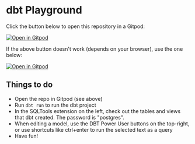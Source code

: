 # dbt Playground

Click the button below to open this repository in a Gitpod:

[![Open in
Gitpod](https://gitpod.io/button/open-in-gitpod.svg)](https://gitpod.io/from-referrer/)


If the above button doesn't work (depends on your browser), use the one below:

[![Open in
Gitpod](https://gitpod.io/button/open-in-gitpod.svg)](https://gitpod.io/#https://github.com/Migi/dbt_playground.git)

## Things to do

* Open the repo in Gitpod (see above)
* Run `dbt run` to run the dbt project
* In the SQLTools extension on the left, check out the tables and views that dbt created. The password is "postgres".
* When editing a model, use the DBT Power User buttons on the top-right, or use shortcuts like ctrl+enter to run the selected text as a query
* Have fun!
